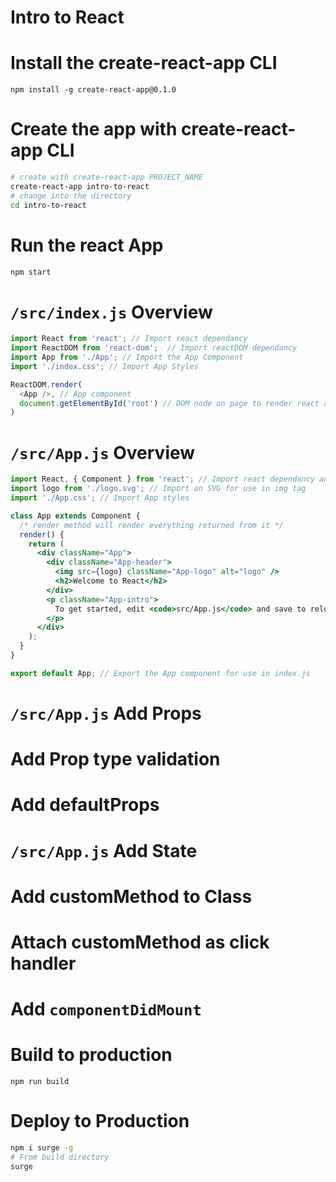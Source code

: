 # Intro to React

# Install the create-react-app CLI
```
npm install -g create-react-app@0.1.0
```

# Create the app with create-react-app CLI
```bash
# create with create-react-app PROJECT_NAME
create-react-app intro-to-react
# change into the directory
cd intro-to-react
```

# Run the react App

```bash
npm start
```

# `/src/index.js` Overview

```js
import React from 'react'; // Import react dependancy
import ReactDOM from 'react-dom';  // Import reactDOM dependancy
import App from './App'; // Import the App Component
import './index.css'; // Import App Styles

ReactDOM.render(
  <App />, // App component
  document.getElementById('root') // DOM node on page to render react app to
)
```

# `/src/App.js` Overview

```jsx
import React, { Component } from 'react'; // Import react dependancy and React.Component
import logo from './logo.svg'; // Import an SVG for use in img tag
import './App.css'; // Import App styles

class App extends Component {
  /* render method will render everything returned from it */
  render() {
    return (
      <div className="App">
        <div className="App-header">
          <img src={logo} className="App-logo" alt="logo" />
          <h2>Welcome to React</h2>
        </div>
        <p className="App-intro">
          To get started, edit <code>src/App.js</code> and save to reload.
        </p>
      </div>
    );
  }
}

export default App; // Export the App component for use in index.js
```

# `/src/App.js` Add Props

# Add Prop type validation

# Add defaultProps

# `/src/App.js` Add State

# Add customMethod to Class

# Attach customMethod as click handler

# Add `componentDidMount`

# Build to production

`npm run build`

# Deploy to Production

```bash
npm i surge -g
# From build directory
surge
```
